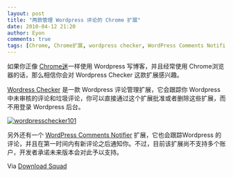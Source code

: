 ```yaml
---
layout: post
title: "两款管理 Wordpress 评论的 Chrome 扩展"
date: 2010-04-12 21:20
author: Eyon
comments: true
tags: [Chrome, Chrome扩展, wordpress checker, WordPress Comments Notifier]
---
```

如果你正像 [Chrome迷](http://www.chromi.org/)一样使用 Wordpress 写博客，并且经常使用 Chrome浏览器的话，那么相信你会对 Wordpress Checker 这款扩展感兴趣。

[Wordress Checker](https://chrome.google.com/extensions/detail/pgppalbjoggajlfbnpgbnkidnjflnlfc?hl=en-US) 是一款 Wordpress 评论管理扩展，它会跟踪你 Wordpress 中未审核的评论和垃圾评论，你可以直接通过这个扩展批准或者删除这些扩展，而不用登录 Wordpress 后台。

<a href="http://img.chromi.org/2010/04/wordpresschecker101.jpg">![](http://img.chromi.org/2010/04/wordpresschecker101.jpg "wordpresschecker101")</a>

另外还有一个  [WordPress Comments Notifier](https://chrome.google.com/extensions/detail/gcdeddgdojngjlkjjheckcdoclboipln) 扩展，它也会跟踪Wordpress 的评论，并且在第一时间内有新评论之后通知你。不过，目前该扩展尚不支持多个账户，开发者承诺未来版本会对此予以支持。

Via [Download Squad](http://www.downloadsquad.com/2010/04/11/wordpress-checker-chrome-extension-monitors-your-blogs-comments/)

